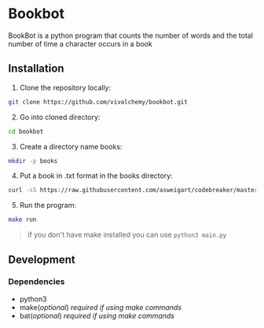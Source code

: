 # Bookbot

BookBot is a python program that counts the number of words and the total
number of time a character occurs in a book

## Installation

1. Clone the repository locally:

```sh
git clone https://github.com/vivalchemy/bookbot.git
```

2. Go into cloned directory:

```sh
cd bookbot
```

3. Create a directory name books:

```sh
mkdir -p books
```

4. Put a book in .txt format in the books directory:

```sh
curl -sS https://raw.githubusercontent.com/asweigart/codebreaker/master/frankenstein.txt > books/frankenstein.txt
```

5. Run the program:

```sh
make run
```

> if you don't have make installed you can use `python3 main.py`

## Development

### Dependencies

- python3
- make(*optional*) *required if using make commands*
- bat(*optional*) *required if using make commands*
